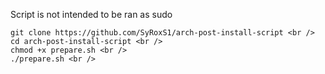 Script is not intended to be ran as sudo

```
git clone https://github.com/SyRoxS1/arch-post-install-script <br />
cd arch-post-install-script <br />
chmod +x prepare.sh <br />
./prepare.sh <br />
```
